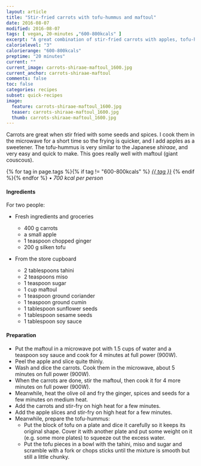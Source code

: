 ```yaml
---
layout: article
title: "Stir-fried carrots with tofu-hummus and maftoul"
date: 2016-08-07
modified: 2016-08-07
tags: [ vegan, 20-minutes ,"600-800kcals" ]
excerpt: "A great combination of stir-fried carrots with apples, tofu-hummus and maftoul. "
calorielevel: "3"
calorierange: "600-800kcals"
preptime: "20 minutes"
current: ""
current_image: carrots-shiraae-maftoul_1600.jpg
current_anchor: carrots-shiraae-maftoul
comments: false
toc: false
categories: recipes
subset: quick-recipes
image:
  feature: carrots-shiraae-maftoul_1600.jpg
  teaser: carrots-shiraae-maftoul_1600.jpg
  thumb: carrots-shiraae-maftoul_1600.jpg
---
```


Carrots are great when stir fried with some seeds and spices. I cook them in the microwave for a short time so the frying is quicker, and I add apples as a sweetener. The tofu-hummus is very similar to the Japanese _shiraae_, and very easy and quick to make. This goes really well with maftoul (giant couscous).

{% for tag in page.tags %}{% if tag != "600-800kcals" %}&nbsp;<a class="post-tag" href="{{ site.url}}/tags/#{{ tag }}">_{{ tag }}_</a>&nbsp;{% endif %}{% endfor %} &bull;&nbsp;<em>700&nbsp;kcal&nbsp;per&nbsp;person</em>&nbsp;&nbsp;<a href="{{ site.url}}/tags/#600-800kcals"><img src="{{ site.url }}/images/battery_lvl_3.png" style="height:1.0em;"></a>

#### Ingredients

For two people:

- Fresh ingredients and groceries
  - 400 g carrots
  - a small apple
  - 1 teaspoon chopped ginger
  - 200 g silken tofu

- From the store cupboard
  - 2 tablespoons tahini
  - 2 teaspoons miso
  - 1 teaspoon sugar
  - 1 cup maftoul
  - 1 teaspoon ground coriander
  - 1 teaspoon ground cumin
  - 1 tablespoon sunflower seeds
  - 1 tablespoon sesame seeds
  - 1 tablespoon soy sauce

#### Preparation

- Put the maftoul in a microwave pot with 1.5 cups of water and a teaspoon soy sauce and cook for 4 minutes at full power (900W).
- Peel the apple and slice quite thinly.
- Wash and dice the carrots. Cook them in the microwave, about 5 minutes on full power
(900W).
- When the carrots are done, stir the maftoul, then cook it for 4 more minutes on full power (900W).
- Meanwhile, heat the olive oil and fry the ginger, spices and seeds for a few minutes on medium heat.
- Add the carrots and stir-fry on high heat for a few minutes.
- Add the apple slices and stir-fry on high heat for a few minutes.
- Meanwhile, prepare the tofu-hummus:
  - Put the block of tofu on a plate and dice it carefully so it keeps its original shape. Cover it with another plate and put some weight on it (e.g. some more plates) to squeeze out the excess water.
  - Put the tofu pieces in a bowl with the tahini, miso and sugar and scramble with a fork or chops sticks until the mixture is smooth but still a little chunky.
